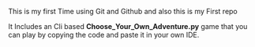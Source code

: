 This is my first Time using Git and Github and also this is my First repo

It Includes an Cli based **Choose_Your_Own_Adventure.py** game that you can play by copying the code and paste it in your own IDE.
